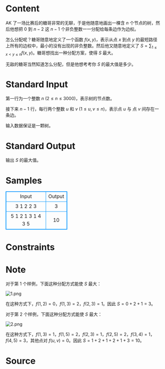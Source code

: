 
# Content

AK 了一场比赛后的糖哥非常的无聊，于是他随意地画出一棵含 $n$ 个节点的树，然后他想把 $0$ 到 $n-2$ 这 $n-1$ 个非负整数一一分配给每条边作为边权。

怎么分配呢？糖哥随意地定义了一个函数 $f(x,y)$，表示从点 $x$ 到点 $y$ 的最短路径上所有的边权中，最小的没有出现的非负整数。然后他又随意地定义了 $\displaystyle S=\sum_{1\le x<y\le n}f(x,y)$。糖哥想找出一种分配方案，使得 $S$ 最大。

无敌的糖哥当然知道怎么分配，但是他想考考你 $S$ 的最大值是多少。

# Standard Input

第一行为一个整数 $n$ ($2 \le n \le 3000$)，表示树的节点数。

接下来 $n-1$ 行，每行两个整数 $u$ 和 $v$ ($1 \le u,v \le n$)，表示点 $u$ 与 点 $v$ 间存在一条边。

输入数据保证是一颗树。

# Standard Output

输出 $S$ 的最大值。

# Samples

<style>
        table,table tr th, table tr td { border:1px solid #0094ff; }
        table { width: 200px; min-height: 25px; line-height: 25px; text-align: center; border-collapse: collapse;}   
    </style>
<table>
	<tr>
		<td>Input</td>
		<td>Output</td>
	</tr>
<tr><td>3
1 2
2 3</td><td>3</td></tr><tr><td>5
1 2
1 3
1 4
3 5</td><td>10</td></tr></table>


# Constraints



# Note

对于第 1 个样例，下面这种分配方式能使 $S$ 最大：

![1.png](/source/lutece/wu-liao-de-tang-ge/img/aHR0cHM6Ly9pLmxvbGkubmV0LzIwMjAvMDQvMTEvNnk3RDV6d2ROR2gzaVBjLnBuZw==.png)

在这种方式下，$f(1,2)=0$，$f(1,3)=2$，$f(2,3)=1$。因此 $S=0+2+1=3$。

对于第 2 个样例，下面这种分配方式能使 $S$ 最大：

![2.png](/source/lutece/wu-liao-de-tang-ge/img/aHR0cHM6Ly9pLmxvbGkubmV0LzIwMjAvMDQvMTEvUzlZRWFNR0RUbTJWa0FOLnBuZw==.png)

在这种方式下，$f(1,3)=1$，$f(1,5)=2$，$f(2,3)=1$，$f(2,5)=2$，$f(3,4)=1$，$f(4,5)=3$，其他点对 $f(u,v)=0$。因此 $S=1+2+1+2+1+3=10$。

# Source


